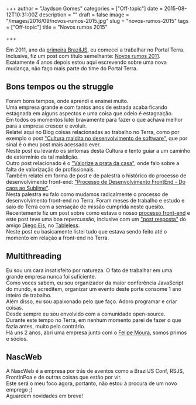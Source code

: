 +++
author = "Jaydson Gomes"
categories = ["Off-topic"]
date = 2015-08-12T10:31:00Z
description = ""
draft = false
image = "/images/2016/09/novos-rumos-2015.jpg"
slug = "novos-rumos-2015"
tags = ["Off-topic"]
title = "Novos rumos 2015"

+++

Em 2011, ano da [primeira BrazilJS](http://jaydson.com/brazil-js-2011-epicwin/), eu comecei a trabalhar no Portal Terra.  
Inclusive, fiz um post com título semelhante: [Novos rumos 2011](http://jaydson.com/novos-rumos-2011/).  
Exatamente 4 anos depois estou aqui escrevendo sobre uma nova mudança, não faço mais parte do time do Portal Terra.  

## Bons tempos ou the struggle
Foram bons tempos, onde aprendi e ensinei muito.  
Uma empresa grande e com tantos anos de estrada acaba ficando estagnada em alguns aspectos e uma coisa que odeio é estagnação.  
Em todos os momentos lutei bravamente para fazer o que achava melhor para a empresa crescer e evoluir.  
Relatei aqui no Blog coisas relacionadas ao trabalho no Terra, como por exemplo o post ["Cultura maldita no desenvolvimento de software"](http://jaydson.com/cultura-maldita-no-desenvolvimento-de-software/), que por sinal é o meu post mais acessado ever.  
Neste post eu levanto os sintomas desta Cultura e tento guiar a um caminho de extermínio da tal maldição.  
Outro post relacionado é o ["Valorize a prata da casa"](http://jaydson.com/valorize-a-prata-da-casa/), onde falo sobre a falta de valorização de profissionais.  
Também relatei em forma de post e de palestra o histórico do processo de desenvolvimento front-end: ["Processo de Desenvolvimento FrontEnd - Do caos ao Sublime"](http://jaydson.com/processo-de-desenvolvimento-frontend-do-caos-ao-sublime/).  
Nesta palestra eu falo como mudamos radicalmente o processo de desenvolvimento front-end no Terra. Foram meses de trabalho e estudo e saio do Terra com a sensação de missão cumprida neste quesito.  
Recentemente fiz um post sobre como estava o nosso [processo front-end](http://jaydson.com/processo-front-end-no-terra/) e este post teve uma boa repercussão, inclusive com um ["post resposta"](http://tableless.com.br/processo-front-end-na-locaweb/) do amigo [Diego Eis](https://twitter.com/diegoeis), no [Tableless](http://tableless.com.br/).  
Neste post eu basicamente listei tudo que estava sendo feito até o momento em relação a front-end no Terra.  

## Multithreading
Eu sou um cara insatisfeito por natureza.
O fato de trabalhar em uma grande empresa nunca foi suficiente.  
Como voces sabem, eu sou organizador da maior conferência JavaScript do mundo, e acreditem, organizar um evento deste porte consome 1 ano inteiro de trabalho.   
Além disso, eu sou apaixonado pelo que faço. Adoro programar e criar coisas.  
Desde sempre eu sou envolvido com a comunidade open-source.  
Durante este tempo no Terra, em nenhum momento parei de fazer o que fazia antes, muito pelo contrário.  
Há uns 2 anos, abri uma empresa junto com o [Felipe Moura](http://twitter.com/felipenmoura), somos primos e sócios.  

## NascWeb
A NascWeb é a empresa por trás de eventos como a BrazilJS Conf, RSJS, FrontInPoa e de outras coisas que estão por vir.  
Este será o meu foco agora, portanto, não estou à procura de um novo emprego ;)  
Aguardem novidades em breve!    

